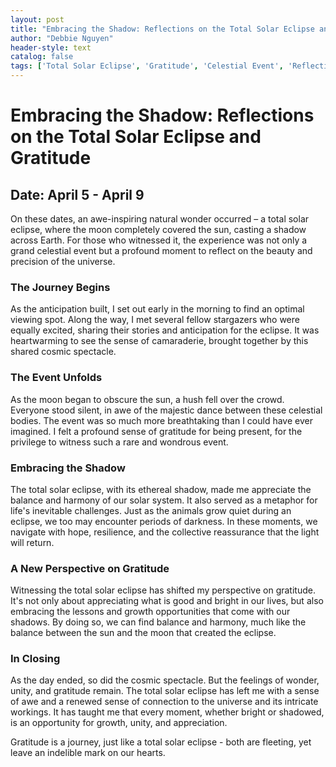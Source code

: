 ```yaml
---
layout: post
title: "Embracing the Shadow: Reflections on the Total Solar Eclipse and Gratitude"
author: "Debbie Nguyen"
header-style: text
catalog: false
tags: ['Total Solar Eclipse', 'Gratitude', 'Celestial Event', 'Reflection', 'Nature', 'Journey of Gratitude', 'Embacing Shadows']
---
```


# Embracing the Shadow: Reflections on the Total Solar Eclipse and Gratitude

## Date: April 5 - April 9

On these dates, an awe-inspiring natural wonder occurred – a total solar eclipse, where the moon completely covered the sun, casting a shadow across Earth. For those who witnessed it, the experience was not only a grand celestial event but a profound moment to reflect on the beauty and precision of the universe.

### The Journey Begins

As the anticipation built, I set out early in the morning to find an optimal viewing spot. Along the way, I met several fellow stargazers who were equally excited, sharing their stories and anticipation for the eclipse. It was heartwarming to see the sense of camaraderie, brought together by this shared cosmic spectacle.

### The Event Unfolds

As the moon began to obscure the sun, a hush fell over the crowd. Everyone stood silent, in awe of the majestic dance between these celestial bodies. The event was so much more breathtaking than I could have ever imagined. I felt a profound sense of gratitude for being present, for the privilege to witness such a rare and wondrous event.

### Embracing the Shadow

The total solar eclipse, with its ethereal shadow, made me appreciate the balance and harmony of our solar system. It also served as a metaphor for life's inevitable challenges. Just as the animals grow quiet during an eclipse, we too may encounter periods of darkness. In these moments, we navigate with hope, resilience, and the collective reassurance that the light will return.

### A New Perspective on Gratitude

Witnessing the total solar eclipse has shifted my perspective on gratitude. It's not only about appreciating what is good and bright in our lives, but also embracing the lessons and growth opportunities that come with our shadows. By doing so, we can find balance and harmony, much like the balance between the sun and the moon that created the eclipse.

### In Closing

As the day ended, so did the cosmic spectacle. But the feelings of wonder, unity, and gratitude remain. The total solar eclipse has left me with a sense of awe and a renewed sense of connection to the universe and its intricate workings. It has taught me that every moment, whether bright or shadowed, is an opportunity for growth, unity, and appreciation.

Gratitude is a journey, just like a total solar eclipse - both are fleeting, yet leave an indelible mark on our hearts.
